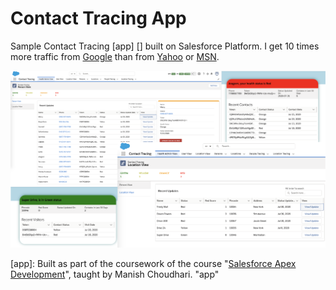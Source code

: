 # Contact Tracing App

Sample Contact Tracing [app] [] built on Salesforce Platform.
I get 10 times more traffic from [Google][] than from
[Yahoo][] or [MSN][].


![Contact_Tracing_App](/screenshots/screenshots.png)

[app]: Built as part of the coursework of the course "[Salesforce Apex Development](https://www.udemy.com/course/salesforce-development)", taught by Manish Choudhari. "app"

  [google]: http://google.com/        "Google"
  [yahoo]:  http://search.yahoo.com/  "Yahoo Search"
  [msn]:    http://search.msn.com/    "MSN Search"



